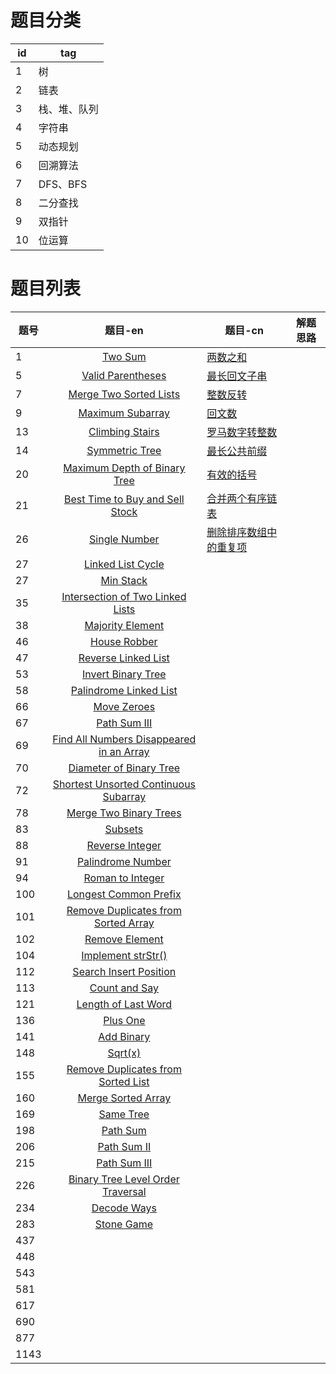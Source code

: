 

# 题目分类

| id   | tag          |
| ---- | ------------ |
| 1    | 树           |
| 2    | 链表         |
| 3    | 栈、堆、队列 |
| 4    | 字符串       |
| 5    | 动态规划     |
| 6    | 回溯算法     |
| 7    | DFS、BFS     |
| 8    | 二分查找     |
| 9    | 双指针       |
| 10   | 位运算       |



# 题目列表

| 题号 |                           题目-en                            | 题目-cn                                                      | 解题思路 |
| ---- | :----------------------------------------------------------: | ------------------------------------------------------------ | -------- |
| 1    |       [Two Sum](https://leetcode.com/problems/two-sum)       | [两数之和](https://github.com/chenggang0815/algo/tree/master/src/com/leetcode/_0001_两数之和) |          |
| 5    | [Valid Parentheses](https://leetcode.com/problems/valid-parentheses) | [最长回文子串](https://github.com/chenggang0815/algo/tree/master/src/com/leetcode/_0005_最长回文子串) |          |
| 7    | [Merge Two Sorted Lists](https://leetcode.com/problems/merge-two-sorted-lists) | [整数反转](https://github.com/chenggang0815/algo/tree/master/src/com/leetcode/_0007_整数反转) |          |
| 9    | [Maximum Subarray](https://leetcode.com/problems/maximum-subarray) | [回文数](https://github.com/chenggang0815/algo/tree/master/src/com/leetcode/_0009_回文数) |          |
| 13   | [Climbing Stairs](https://leetcode.com/problems/climbing-stairs) | [罗马数字转整数](https://github.com/chenggang0815/algo/tree/master/src/com/leetcode/_0013_罗马数字转整数) |          |
| 14   | [Symmetric Tree](https://leetcode.com/problems/symmetric-tree) | [最长公共前缀](https://github.com/chenggang0815/algo/tree/master/src/com/leetcode/_0014_最长公共前缀) |          |
| 20   | [Maximum Depth of Binary Tree](https://leetcode.com/problems/maximum-depth-of-binary-tree) | [有效的括号](https://github.com/chenggang0815/algo/tree/master/src/com/leetcode/_0020_有效的括号) |          |
| 21   | [Best Time to Buy and Sell Stock](https://leetcode.com/problems/best-time-to-buy-and-sell-stock) | [合并两个有序链表](https://github.com/chenggang0815/algo/tree/master/src/com/leetcode/_0021_合并两个有序链表) |          |
| 26   | [Single Number](https://leetcode.com/problems/single-number) | [删除排序数组中的重复项](https://github.com/chenggang0815/algo/tree/master/src/com/leetcode/_0026_删除排序数组中的重复项) |          |
| 27   | [Linked List Cycle](https://leetcode.com/problems/linked-list-cycle) |                                                              |          |
| 27   |     [Min Stack](https://leetcode.com/problems/min-stack)     |                                                              |          |
| 35   | [Intersection of Two Linked Lists](https://leetcode.com/problems/intersection-of-two-linked-lists) |                                                              |          |
| 38   | [Majority Element](https://leetcode.com/problems/majority-element) |                                                              |          |
| 46   |  [House Robber](https://leetcode.com/problems/house-robber)  |                                                              |          |
| 47   | [Reverse Linked List](https://leetcode.com/problems/reverse-linked-list) |                                                              |          |
| 53   | [Invert Binary Tree](https://leetcode.com/problems/invert-binary-tree) |                                                              |          |
| 58   | [Palindrome Linked List](https://leetcode.com/problems/palindrome-linked-list) |                                                              |          |
| 66   |   [Move Zeroes](https://leetcode.com/problems/move-zeroes)   |                                                              |          |
| 67   |  [Path Sum III](https://leetcode.com/problems/path-sum-iii)  |                                                              |          |
| 69   | [Find All Numbers Disappeared in an Array](https://leetcode.com/problems/find-all-numbers-disappeared-in-an-array) |                                                              |          |
| 70   | [Diameter of Binary Tree](https://leetcode.com/problems/diameter-of-binary-tree) |                                                              |          |
| 72   | [Shortest Unsorted Continuous Subarray](https://leetcode.com/problems/shortest-unsorted-continuous-subarray) |                                                              |          |
| 78   | [Merge Two Binary Trees](https://leetcode.com/problems/merge-two-binary-trees) |                                                              |          |
| 83   |       [Subsets](https://leetcode.com/problems/subsets)       |                                                              |          |
| 88   | [Reverse Integer](https://leetcode.com/problems/reverse-integer) |                                                              |          |
| 91   | [Palindrome Number](https://leetcode.com/problems/palindrome-number) |                                                              |          |
| 94   | [Roman to Integer](https://leetcode.com/problems/roman-to-integer) |                                                              |          |
| 100  | [Longest Common Prefix](https://leetcode.com/problems/longest-common-prefix) |                                                              |          |
| 101  | [Remove Duplicates from Sorted Array](https://leetcode.com/problems/remove-duplicates-from-sorted-array) |                                                              |          |
| 102  | [Remove Element](https://leetcode.com/problems/remove-element) |                                                              |          |
| 104  | [Implement strStr()](https://leetcode.com/problems/implement-strstr) |                                                              |          |
| 112  | [Search Insert Position](https://leetcode.com/problems/search-insert-position) |                                                              |          |
| 113  | [Count and Say](https://leetcode.com/problems/count-and-say) |                                                              |          |
| 121  | [Length of Last Word](https://leetcode.com/problems/length-of-last-word) |                                                              |          |
| 136  |      [Plus One](https://leetcode.com/problems/plus-one)      |                                                              |          |
| 141  |    [Add Binary](https://leetcode.com/problems/add-binary)    |                                                              |          |
| 148  |        [Sqrt(x)](https://leetcode.com/problems/sqrtx)        |                                                              |          |
| 155  | [Remove Duplicates from Sorted List](https://leetcode.com/problems/remove-duplicates-from-sorted-list) |                                                              |          |
| 160  | [Merge Sorted Array](https://leetcode.com/problems/merge-sorted-array) |                                                              |          |
| 169  |     [Same Tree](https://leetcode.com/problems/same-tree)     |                                                              |          |
| 198  |      [Path Sum](https://leetcode.com/problems/path-sum)      |                                                              |          |
| 206  |   [Path Sum II](https://leetcode.com/problems/path-sum-ii)   |                                                              |          |
| 215  |  [Path Sum III](https://leetcode.com/problems/path-sum-iii)  |                                                              |          |
| 226  | [Binary Tree Level Order Traversal](https://leetcode.com/problems/binary-tree-level-order-traversal) |                                                              |          |
| 234  |   [Decode Ways](https://leetcode.com/problems/decode-ways)   |                                                              |          |
| 283  |   [ Stone Game](https://leetcode.com/problems/stone-game)    |                                                              |          |
| 437  |                                                              |                                                              |          |
| 448  |                                                              |                                                              |          |
| 543  |                                                              |                                                              |          |
| 581  |                                                              |                                                              |          |
| 617  |                                                              |                                                              |          |
| 690  |                                                              |                                                              |          |
| 877  |                                                              |                                                              |          |
| 1143 |                                                              |                                                              |          |



